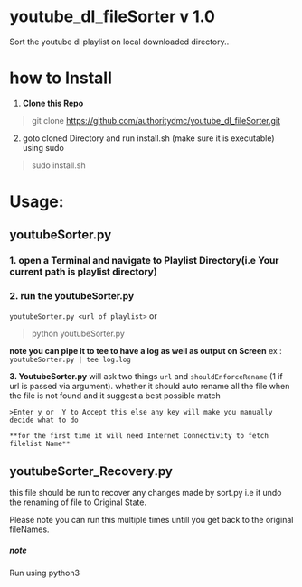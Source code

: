 # youtube_dl_fileSorter v 1.0
Sort the youtube dl playlist on local downloaded directory..
# how to Install
1. **Clone this Repo**
> git clone https://github.com/authoritydmc/youtube_dl_fileSorter.git
2. goto cloned Directory and run install.sh (make sure it is executable) using sudo
>sudo install.sh

# Usage:
## youtubeSorter.py
 
 
### 1. open a **Terminal** and navigate to Playlist Directory(i.e Your current path is playlist directory)

### 2. run the youtubeSorter.py 
  
  ``` youtubeSorter.py <url of playlist> ```
    or 
  > python youtubeSorter.py
  
  **note you can pipe it to tee to have a log as well as output on Screen**
  ex : ```youtubeSorter.py | tee log.log```
  
 
  **3. YoutubeSorter.py**
    will ask two things ```url``` and ```shouldEnforceRename``` (1 if url is passed via argument).
    whether it should auto rename all the file when the file  is not found and it suggest a best possible match
    
    >Enter y or  Y to Accept this else any key will make you manually decide what to do
    
    **for the first time it will need Internet Connectivity to fetch filelist Name**
  
  
  
 ## youtubeSorter_Recovery.py
  
  this file should be run to recover any changes made by sort.py
  i.e it undo the renaming of file to Original State.
  
  Please note you can run this multiple times untill you get back to the original fileNames.
  
##### note

Run using python3
